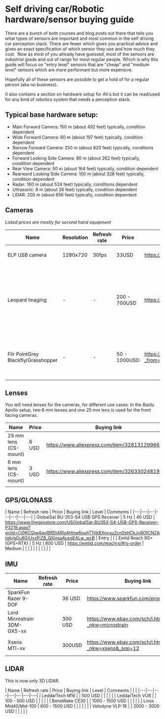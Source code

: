 # Self driving car/Robotic hardware/sensor buying guide
There are a bunch of both courses and blog posts out there that tells you what types of sensors are important and most common in the self driving car perception stack. There are fewer which gives you practical advice and gives an exact specification of which sensor they use and how much they cost. 
Now as most of you already have guessed, most of the sensors are industrial grade and out of range for most regular people. Which is why this guide will focus on "entry level" sensors that are "cheap" and "medium level" sensors which are more performant but more expensive. 

Hopefully all of these sensors are possible to get a hold of for a regular person (aka no business).

It also contains a section on hardware setup for AV:s but it can be read/used for any kind of robotics system that needs a perception stack.

## Typical base hardware setup:

- Main Forward Camera: 150 m (about 492 feet) typically, condition dependent
- Wide Forward Camera: 60 m (about 197 feet) typically, condition dependent
- Narrow Forward Camera: 250 m (about 820 feet) typically, conditions dependent
- Forward Looking Side Camera: 80 m (about 262 feet) typically, condition dependent
- Rear View Camera: 50 m (about 164 feet) typically, condition dependent
- Rearward Looking Side Camera: 100 m (about 328 feet) typically, condition dependent
- Radar: 160 m (about 524 feet) typically, conditions dependent
- Ultrasonic: 8 m (about 26 feet) typically, condition dependent
- LIDAR: 200 m (about 656 feet) typically, condition dependent


## Cameras

*Listed prices are mostly for second hand equipment*

|  Name |  Resolution | Refresh rate |  Price  | Buying link  |  Level |  Comments |
|---|---|---|---|---|---|---|
|  ELP USB camera |  1280x720 |  30fps | 33USD  |  https://www.aliexpress.com/item/32861618476.html | Entry  | CS lens mount, USB  |
|  Leopard Imaging |  - |  - | 200 - 700USD  |  https://leopardimaging.com/product-category/usb30-cameras/usb30-box-cameras |  Medium/High | Some big brands use Leopard imaging cameras, industrial grade. LI-USB30 sometimes available on Ebay  |
|  Flir PointGrey Blackfly/Grasshopper |  - |  - |  50 - 1000USD |  https://www.ebay.com/sch/i.html?_from=R40&_trksid=p2380057.m570.l1311.R1.TR4.TRC2.A0.H0.Xpointgrey+.TRS0&_nkw=point+grey+camera&_sacat=0 | Medium/High | Some big brands use PointGrey, and Udacity Carla for instance.  |

## Lenses

You will need lenses for the cameras, for different use cases. In the Baidu Apollo setup, two 6 mm lenses and one 25 mm lens is used for the front facing cameras.

|  Name | Price  | Buying link  |  Level |  Comments | 
|---|---|---|---|---|
| 25 mm lens (CS-mount)  |  6 USD |  https://www.aliexpress.com/item/32813129966.html |  Entry |  |
| 6 mm lens (CS-mount) | 3 USD  |  https://www.aliexpress.com/item/32633024819.html | Entry  |  |
|   |   |   |   |   | 


## GPS/GLONASS


|  Name | Refresh rate  | Price  | Buying link  |  Level |  Comments | 
|---|---|---|---|---|---|---|
|  GlobalSat BU-353-S4 USB GPS Receiver | 5 Hz |  40 USD  |  https://www.thegpsstore.com/USGlobalSat-BU353-S4-USB-GPS-Receiver-P3219.aspx?gclid=Cj0KCQjw4qvlBRDiARIsAHme6ouhT1VkBXncsu2cn0sHCkJv9OfCNZAtqkjigDu8GIUxzPiZB_Ql0nsaAusgEALw_wcB | Entry  |   | 
| Emlid Reach RS+ (GPS+RTK)  | 5 Hz  | 800 USD  |  https://emlid.com/reachrs/#rs-order |  Medium |   |   |
|   |   |   |   |   |   |   |


## IMU


|  Name |  Refresh rate | Price | Buying link | Level | Comments |
|---|---|---|---|---|---|
|  SparkFun Razer 9-DOF |   |  36 USD |  https://www.sparkfun.com/products/14001 | Entry  |   | 
|  Lord Microstrain 3DM-GX5-xx |   | 300 USD   |  https://www.ebay.com/sch/i.html?_nkw=microstrain | Medium |   | 
|  Xsens MTI-xx |   |  300USD |  https://www.ebay.com/sch/i.html?_nkw=xsens&_sop=12 | Medium/High | Used by a lot of the big brands  | 

## LIDAR

This is now only 3D LIDAR.

| Name |  Refresh rate  | Price  | Buying link  |  Level |  Comments   |   |   |
|---|---|---|---|---|---|---|
| LeddarTech M16  |   |  500 USD |   |   |   |   |
| LeddarTech VU8 |   | 100 - 500 USD  |   |   |   |   |
| BeneWake CE30 |   |  1000 - 1500 USD  |   |   |   |   |
| Livox Mid40/Mid-100  |  600 - 1500 USD |   |   |   |   |   |
| Velodyne VLP-16  |   | 2000 - 3000 USD  |   |   |   |   |





